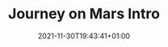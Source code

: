 ---
draft: true
title: "Journey on Mars Intro"
date: 2021-11-30T19:43:41+01:00
tags: ["dev","architecture"]
---